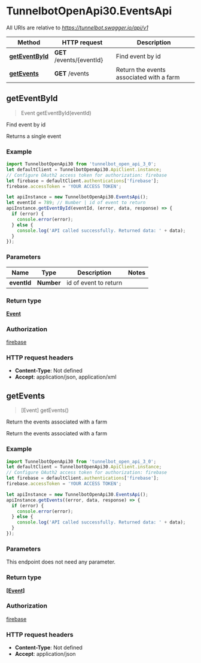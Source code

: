 # TunnelbotOpenApi30.EventsApi

All URIs are relative to *https://tunnelbot.swagger.io/api/v1*

Method | HTTP request | Description
------------- | ------------- | -------------
[**getEventById**](EventsApi.md#getEventById) | **GET** /events/{eventId} | Find event by id
[**getEvents**](EventsApi.md#getEvents) | **GET** /events | Return the events associated with a farm



## getEventById

> Event getEventById(eventId)

Find event by id

Returns a single event

### Example

```javascript
import TunnelbotOpenApi30 from 'tunnelbot_open_api_3_0';
let defaultClient = TunnelbotOpenApi30.ApiClient.instance;
// Configure OAuth2 access token for authorization: firebase
let firebase = defaultClient.authentications['firebase'];
firebase.accessToken = 'YOUR ACCESS TOKEN';

let apiInstance = new TunnelbotOpenApi30.EventsApi();
let eventId = 789; // Number | id of event to return
apiInstance.getEventById(eventId, (error, data, response) => {
  if (error) {
    console.error(error);
  } else {
    console.log('API called successfully. Returned data: ' + data);
  }
});
```

### Parameters


Name | Type | Description  | Notes
------------- | ------------- | ------------- | -------------
 **eventId** | **Number**| id of event to return | 

### Return type

[**Event**](Event.md)

### Authorization

[firebase](../README.md#firebase)

### HTTP request headers

- **Content-Type**: Not defined
- **Accept**: application/json, application/xml


## getEvents

> [Event] getEvents()

Return the events associated with a farm

Return the events associated with a farm

### Example

```javascript
import TunnelbotOpenApi30 from 'tunnelbot_open_api_3_0';
let defaultClient = TunnelbotOpenApi30.ApiClient.instance;
// Configure OAuth2 access token for authorization: firebase
let firebase = defaultClient.authentications['firebase'];
firebase.accessToken = 'YOUR ACCESS TOKEN';

let apiInstance = new TunnelbotOpenApi30.EventsApi();
apiInstance.getEvents((error, data, response) => {
  if (error) {
    console.error(error);
  } else {
    console.log('API called successfully. Returned data: ' + data);
  }
});
```

### Parameters

This endpoint does not need any parameter.

### Return type

[**[Event]**](Event.md)

### Authorization

[firebase](../README.md#firebase)

### HTTP request headers

- **Content-Type**: Not defined
- **Accept**: application/json

